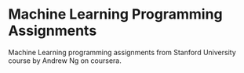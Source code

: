# Machine Learning Programming Assignments
Machine Learning programming assignments from Stanford University course by Andrew Ng on coursera.
